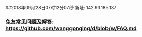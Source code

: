 ##2018年09月28日07时12分07秒 新址: 142.93.185.137
### 兔友常见问题及解答: https://github.com/wanggonging/d/blob/w/FAQ.md
